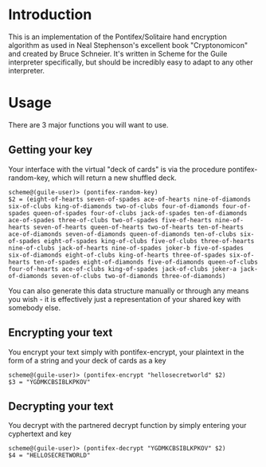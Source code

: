 Introduction
============

This is an implementation of the Pontifex/Solitaire hand encryption algorithm as used in Neal Stephenson's excellent book "Cryptonomicon" and created by Bruce Schneier. It's written in Scheme for the Guile interpreter specifically, but should be incredibly easy to adapt to any other interpreter.

Usage
=====

There are 3 major functions you will want to use.

Getting your key
----------------

Your interface with the virtual "deck of cards" is via the procedure pontifex-random-key, which will return a new shuffled deck.

```
scheme@(guile-user)> (pontifex-random-key)
$2 = (eight-of-hearts seven-of-spades ace-of-hearts nine-of-diamonds six-of-clubs king-of-diamonds two-of-clubs four-of-diamonds four-of-spades queen-of-spades four-of-clubs jack-of-spades ten-of-diamonds ace-of-spades three-of-clubs two-of-spades five-of-hearts nine-of-hearts seven-of-hearts queen-of-hearts two-of-hearts ten-of-hearts ace-of-diamonds seven-of-diamonds queen-of-diamonds ten-of-clubs six-of-spades eight-of-spades king-of-clubs five-of-clubs three-of-hearts nine-of-clubs jack-of-hearts nine-of-spades joker-b five-of-spades six-of-diamonds eight-of-clubs king-of-hearts three-of-spades six-of-hearts ten-of-spades eight-of-diamonds five-of-diamonds queen-of-clubs four-of-hearts ace-of-clubs king-of-spades jack-of-clubs joker-a jack-of-diamonds seven-of-clubs two-of-diamonds three-of-diamonds)
```

You can also generate this data structure manually or through any means you wish - it is effectively just a representation of your shared key with somebody else.

Encrypting your text
--------------------

You encrypt your text simply with pontifex-encrypt, your plaintext in the form of a string and your deck of cards as a key

```
scheme@(guile-user)> (pontifex-encrypt "hellosecretworld" $2)
$3 = "YGDMKCBSIBLKPKOV"
```

Decrypting your text
--------------------

You decrypt with the partnered decrypt function by simply entering your cyphertext and key

```
scheme@(guile-user)> (pontifex-decrypt "YGDMKCBSIBLKPKOV" $2)
$4 = "HELLOSECRETWORLD"
```
